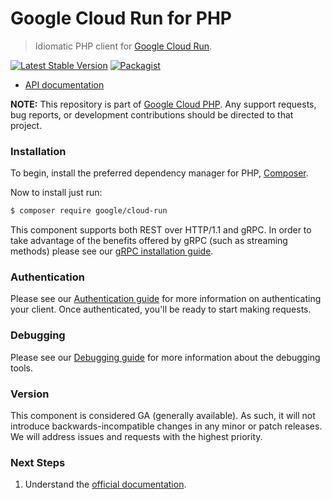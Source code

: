 # Google Cloud Run for PHP

> Idiomatic PHP client for [Google Cloud Run](https://cloud.google.com/run).

[![Latest Stable Version](https://poser.pugx.org/google/cloud-run/v/stable)](https://packagist.org/packages/google/cloud-run) [![Packagist](https://img.shields.io/packagist/dm/google/cloud-run.svg)](https://packagist.org/packages/google/cloud-run)

* [API documentation](https://cloud.google.com/php/docs/reference/cloud-run/latest)

**NOTE:** This repository is part of [Google Cloud PHP](https://github.com/googleapis/google-cloud-php). Any
support requests, bug reports, or development contributions should be directed to
that project.

### Installation

To begin, install the preferred dependency manager for PHP, [Composer](https://getcomposer.org/).

Now to install just run:

```sh
$ composer require google/cloud-run
```

This component supports both REST over HTTP/1.1 and gRPC. In order to take advantage of the benefits offered by gRPC (such as streaming methods)
please see our [gRPC installation guide](https://cloud.google.com/php/grpc).

### Authentication

Please see our [Authentication guide](https://github.com/googleapis/google-cloud-php/blob/main/AUTHENTICATION.md) for more information
on authenticating your client. Once authenticated, you'll be ready to start making requests.

### Debugging

Please see our [Debugging guide](https://github.com/googleapis/google-cloud-php/blob/main/DEBUG.md)
for more information about the debugging tools.

### Version

This component is considered GA (generally available). As such, it will not introduce backwards-incompatible changes in
any minor or patch releases. We will address issues and requests with the highest priority.

### Next Steps

1. Understand the [official documentation](https://cloud.google.com/run/docs).
